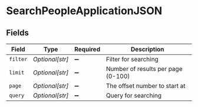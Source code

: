 # SearchPeopleApplicationJSON


## Fields

| Field                              | Type                               | Required                           | Description                        |
| ---------------------------------- | ---------------------------------- | ---------------------------------- | ---------------------------------- |
| `filter`                           | *Optional[str]*                    | :heavy_minus_sign:                 | Filter for searching               |
| `limit`                            | *Optional[str]*                    | :heavy_minus_sign:                 | Number of results per page (0-100) |
| `page`                             | *Optional[str]*                    | :heavy_minus_sign:                 | The offset number to start at      |
| `query`                            | *Optional[str]*                    | :heavy_minus_sign:                 | Query for searching                |